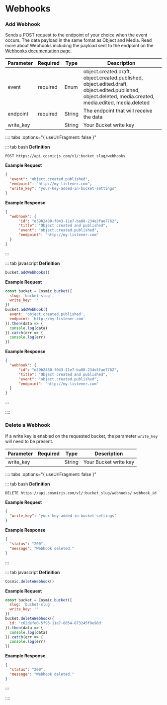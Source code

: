# Webhooks

### Add Webhook

Sends a POST request to the endpoint of your choice when the event occurs. The data payload in the same fomat as Object and Media. Read more about Webhooks including the payload sent to the endpoint on the [Webhooks documentation page](/webhooks).

| Parameter | Required | Type   | Description                                                                                                                                              |
| --------- | -------- | ------ | -------------------------------------------------------------------------------------------------------------------------------------------------------- |
| event     | required | Enum   | object.created.draft, object.created.published, object.edited.draft, object.edited.published, object.deleted, media.created, media.edited, media.deleted |
| endpoint  | required | String | The endpoint that will receive the data                                                                                                                  |
| write_key |          | String | Your Bucket write key                                                                                                                                    |

:::: tabs :options="{ useUrlFragment: false }"

::: tab bash
**Definition**

```
POST https://api.cosmicjs.com/v1/:bucket_slug/webhooks
```

**Example Request**

```json
{
  "event": "object.created.published",
  "endpoint": "http://my-listener.com",
  "write_key": "your-key-added-in-bucket-settings"
}
```

**Example Response**

```json
{
  "webhook": {
      "id": "e39b2480-f043-11e7-ba08-234e3fae7762",
      "title": "Object created and published",
      "event": "object.created.published",
      "endpoint": "http://my-listener.com"
  }
}
```
:::


::: tab javascript
**Definition**

```js
bucket.addWebhooks()
```

**Example Request**

```js
const bucket = Cosmic.bucket({
  slug: 'bucket-slug',
  write_key: ''
})
bucket.addWebhook({
  event: 'object.created.published',
  endpoint: 'http://my-listener.com'
}).then(data => {
  console.log(data)
}).catch(err => {
  console.log(err)
})
```

**Example Response**

```json
{
  "webhook": {
      "id": "e39b2480-f043-11e7-ba08-234e3fae7762",
      "title": "Object created and published",
      "event": "object.created.published",
      "endpoint": "http://my-listener.com"
  }
}
```
:::

::::

### Delete a Webhook

If a write key is enabled on the requested bucket, the parameter `write_key` will need to be present.

| Parameter | Required | Type   | Description           |
| --------- | -------- | ------ | --------------------- |
| write_key |          | String | Your Bucket write key |

:::: tabs :options="{ useUrlFragment: false }"

::: tab bash
**Definition**

```
DELETE https://api.cosmicjs.com/v1/:bucket_slug/webhooks/:webhook_id
```

**Example Request**

```json
{
  "write_key": "your-key-added-in-bucket-settings"
}
```

**Example Response**

```json
{
  "status": "200",
  "message": "Webhook deleted."
}
```
:::


::: tab javascript
**Definition**

```js
Cosmic.deleteWebhook()
```

**Example Request**

```js
const bucket = Cosmic.bucket({
  slug: 'bucket-slug',
  write_key: ''
})
bucket.deleteWebhook({
  id: 'c62defe0-5f93-11e7-8054-873245f0e98d'
}).then(data => {
  console.log(data)
}).catch(err => {
  console.log(err)
})
```

**Example Response**

```json
{
  "status": "200",
  "message": "Webhook deleted."
}
```
:::

::::